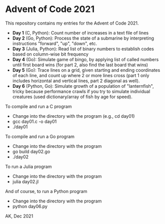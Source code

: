 # Advent of Code 2021

This repository contains my entries for the Advent of Code 2021.

* **Day 1** (C, Python): Count number of increases in a text file of lines
* **Day 2** (Go, Python): Process the state of a submarine by interpreting 
    instructions "forward", "up", "down", etc.
* **Day 3** (Julia, Python): Read list of binary numbers to establish 
    codes based on column-wise bit frequency
* **Day 4** (Go): Simulate game of bingo, by applying list of called numbers
    until first board wins (for part 2, also find the last board
    that wins)
* **Day 5** (Go): Trace lines on a grid, given starting and ending 
    coordinates of each line, and count up where 2 or more lines cross 
    (part 1 only includes horizontal and vertical lines, part 2 diagonal 
    as well).
* **Day 6** (Python, Go): Simulate growth of a population of "lanternfish",
    tricky because performance crawls if you try to simulate individual
    creatures (used dictionary/array of fish by age for speed).

To compile and run a C program
* Change into the directory with the program (e.g., cd day01)
* gcc day01.c -o day01
* ./day01

To compile and run a Go program
* Change into the directory with the program
* go build day02.go
* ./day02

To run a Julia program
* Change into the directory with the program
* julia day02.jl

And of course, to run a Python program
* Change into the directory with the program
* python day06.py

AK, Dec 2021
